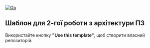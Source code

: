 [![Go](https://github.com/NikitaSutulov/software-architecture-lab2/actions/workflows/build.yml/badge.svg)](https://github.com/NikitaSutulov/software-architecture-lab2/actions/workflows/build.yml)

Шаблон для 2-гої роботи з архітектури ПЗ
---

Використайте кнопку **"Use this template"**, щоб створити власний репозиторій.
